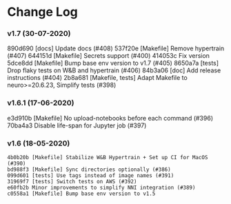 # Change Log

<!--
Command to bulid changelog from git:
$ git log --oneline v1.5..HEAD  # if current version is v1.6
-->

### v1.7 (30-07-2020)
890d690 [docs] Update docs (#408)
537f20e [Makefile] Remove hypertrain (#407)
644151d [Makefile] Secrets support (#400)
414053c Fix version
5dce8dd [Makefile] Bump base env version to v1.7 (#405)
8650a7a [tests] Drop flaky tests on W&B and hypertrain (#406)
84b3a06 [doc] Add release instructions (#404)
2b8a681 [Makefile, tests] Adapt Makefile to neuro>=20.6.23, Simplify tests (#398)

### v1.6.1 (17-06-2020)
e3d910b [Makefile] No upload-notebooks before each command (#396)
70ba4a3 Disable life-span for Jupyter job (#397)


### v1.6 (18-05-2020)
```
4b0b20b [Makefile] Stabilize W&B Hypertrain + Set up CI for MacOS (#390)
bd988f3 [Makefile] Sync directories optionally (#386)
099d601 [tests] Use tags instead of image names (#391)
31969f7 [tests] Switch tests on AWS (#392)
e60fb2b Minor improvements to simplify NNI integration (#389)
c0558a1 [Makefile] Bump base env version to v1.5
```
